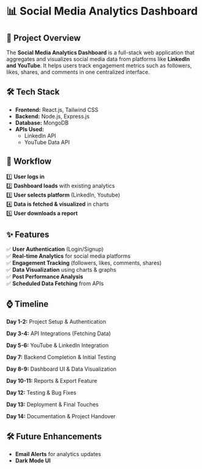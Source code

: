# 📊 Social Media Analytics Dashboard

## 🚀 Project Overview
The **Social Media Analytics Dashboard** is a full-stack web application that aggregates and visualizes social media data from platforms like **LinkedIn and YouTube**. It helps users track engagement metrics such as followers, likes, shares, and comments in one centralized interface.

## 🛠 Tech Stack
- **Frontend:** React.js, Tailwind CSS
- **Backend:** Node.js, Express.js
- **Database:** MongoDB
- **APIs Used:**
  - LinkedIn API
  - YouTube Data API

## 🔄 Workflow
1️⃣ **User logs in**  
2️⃣ **Dashboard loads** with existing analytics  
3️⃣ **User selects platform** (LinkedIn, Youtube)  
4️⃣ **Data is fetched & visualized** in charts  
5️⃣ **User downloads a report**  

## ✨ Features
✅ **User Authentication** (Login/Signup)  
✅ **Real-time Analytics** for social media platforms  
✅ **Engagement Tracking** (followers, likes, comments, shares)  
✅ **Data Visualization** using charts & graphs  
✅ **Post Performance Analysis**  
✅ **Scheduled Data Fetching** from APIs  


## ⌚ Timeline

**Day 1-2:** Project Setup & Authentication

**Day 3-4:** API Integrations (Fetching Data)

**Day 5-6:** YouTube & LinkedIn Integration

**Day 7:** Backend Completion & Initial Testing

**Day 8-9:** Dashboard UI & Data Visualization

**Day 10-11:** Reports & Export Feature

**Day 12:** Testing & Bug Fixes

**Day 13:** Deployment & Final Touches

**Day 14:** Documentation & Project Handover
 

## 🛠️ Future Enhancements  
- **Email Alerts** for analytics updates  
- **Dark Mode UI**  
